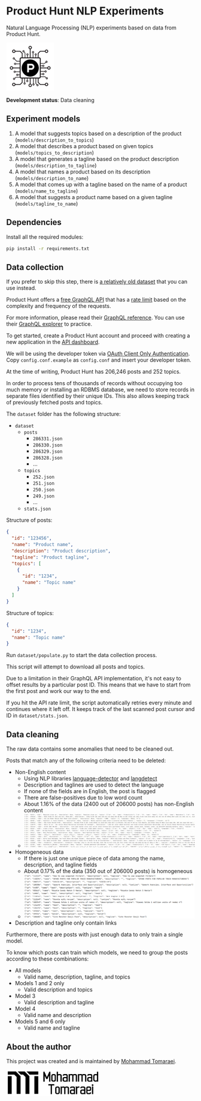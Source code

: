 # Product Hunt NLP Experiments
Natural Language Processing (NLP) experiments based on data from Product Hunt.

![Product Hunt NLP Experiments](assets/logo-128.png)

**Development status**: Data cleaning

## Experiment models

1. A model that suggests topics based on a description of the product (`models/description_to_topics`)
2. A model that describes a product based on given topics (`models/topics_to_description`)
3. A model that generates a tagline based on the product description (`models/description_to_tagline`)
4. A model that names a product based on its description (`models/description_to_name`)
5. A model that comes up with a tagline based on the name of a product (`models/name_to_tagline`)
6. A model that suggests a product name based on a given tagline (`models/tagline_to_name`)

## Dependencies

Install all the required modules:

```bash
pip install -r requirements.txt
``` 


## Data collection

If you prefer to skip this step, there is [a relatively old dataset](https://data.world/producthunt) that 
you can use instead.

Product Hunt offers a [free GraphQL API](https://api.producthunt.com/v2/docs) that has a 
[rate limit](https://api.producthunt.com/v2/docs/rate_limits/headers) based on the complexity and frequency of 
the requests.

For more information, please read their [GraphQL reference](http://api-v2-docs.producthunt.com.s3-website-us-east-1.amazonaws.com/operation/query/).
You can use their [GraphQL explorer](https://ph-graph-api-explorer.herokuapp.com/) to practice.

To get started, create a Product Hunt account and proceed with creating a new application in 
the [API dashboard](https://api.producthunt.com/v2/oauth/applications).

We will be using the developer token via [OAuth Client Only Authentication](https://api.producthunt.com/v2/docs/oauth_client_only_authentication/oauth_token_ask_for_client_level_token). 
Copy `config.conf.example` as `config.conf` and insert your developer token.

At the time of writing, Product Hunt has 206,246 posts and 252 topics.

In order to process tens of thousands of records without occupying too much memory or installing an RDBMS database, we 
need to store records in separate files identified by their unique IDs. This also allows keeping track of previously 
fetched posts and topics.

The `dataset` folder has the following structure:

- `dataset`
  - `posts`
    - `286331.json`
    - `286330.json`
    - `286329.json`
    - `286328.json`
    - ...
  - `topics`
    - `252.json`
    - `251.json`
    - `250.json`
    - `249.json`
    - ...
  - `stats.json`
    
Structure of posts:

```json
{
  "id": "123456",
  "name": "Product name",
  "description": "Product description",
  "tagline": "Product tagline",
  "topics": [
    {
      "id": "1234",
      "name": "Topic name"
    }
  ]
}
```

Structure of topics:

```json
{
  "id": "1234",
  "name": "Topic name"
}
```

Run `dataset/populate.py` to start the data collection process.

This script will attempt to download all posts and topics.

Due to a limitation in their GraphQL API implementation, it's not easy to offset results by a particular post ID. This
means that we have to start from the first post and work our way to the end.

If you hit the API rate limit, the script automatically retries every minute and continues where it left off. It 
keeps track of the last scanned post cursor and ID in `dataset/stats.json`.

## Data cleaning

The raw data contains some anomalies that need to be cleaned out.

Posts that match any of the following criteria need to be deleted:
* Non-English content
  - Using NLP libraries [language-detector](https://github.com/DanielJDufour/language-detector) and 
  [langdetect](https://github.com/Mimino666/langdetect)
  - Description and taglines are used to detect the language
  - If none of the fields are in English, the post is flagged
  - There are false-positives due to low word count
  - About 1.16% of the data (2400 out of 206000 posts) has non-English content
  - ![](assets/non-english-data.png)
* Homogeneous data
  - If there is just one unique piece of data among the name, description, and tagline fields
  - About 0.17% of the data (350 out of 206000 posts) is homogeneous
  - ![](assets/homogeneous-data.png)
* Description and tagline only contain links 

Furthermore, there are posts with just enough data to only train a single model.

To know which posts can train which models, we need to group the posts according to these combinations:

* All models
  * Valid name, description, tagline, and topics
* Models 1 and 2 only
  * Valid description and topics
* Model 3
  * Valid description and tagline
* Model 4
  * Valid name and description
* Models 5 and 6 only
  * Valid name and tagline

## About the author

This project was created and is maintained by [Mohammad Tomaraei](https://tomaraei.com).

[![Mohammad Tomaraei](https://raw.githubusercontent.com/themreza/themreza/master/logo-mini.png)](https://tomaraei.com)